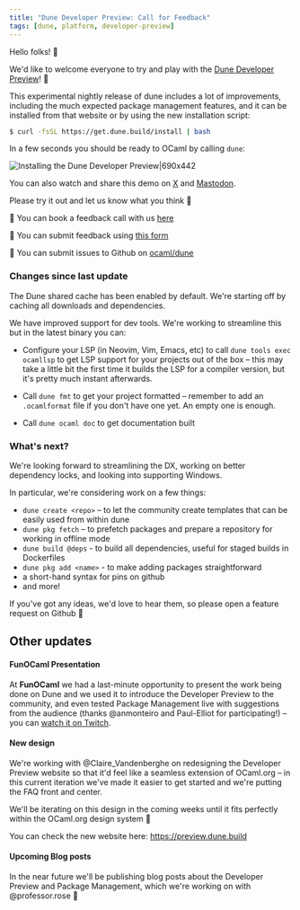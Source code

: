 ```yaml
---
title: "Dune Developer Preview: Call for Feedback"
tags: [dune, platform, developer-preview]
---
```


Hello folks! 👋 

We'd like to welcome everyone to try and play with the [Dune Developer Preview](https://preview.dune.build)! 🎉

This experimental nightly release of dune includes a lot of improvements, including the much expected package management features, and it can be installed from that website or by using the new installation script:

```bash
$ curl -fsSL https://get.dune.build/install | bash
```

In a few seconds you should be ready to OCaml by calling `dune`:

![Installing the Dune Developer Preview|690x442](upload://bAs05aK4zwlNnd5BsiWgaaXXAA2.gif)

You can also watch and share this demo on [X](https://x.com/leostera/status/1838969568795979922) and [Mastodon](https://mas.to/deck/@leostera/113198996085937679).


Please try it out and let us know what you think 🙏 

📅 You can book a feedback call with us [here](https://calendar.google.com/calendar/u/0/appointments/schedules/AcZssZ3HaJbskiCLHqLS6Oi1S3-rWYwv0hb_Iz8O9VlspuDdK5qbXYUZDpRRlWfEY1GP8KFy6XY8MFb9)

📝 You can submit feedback using [this form](https://docs.google.com/forms/u/2/d/e/1FAIpQLSda-mOTHIdATTt_e9dFmNgUCy-fD55Qzr3bGGsxpfY_Ecfyxw/viewform?usp=send_form)

🐛 You can submit issues to Github on [ocaml/dune](https://github.com/ocaml/dune/issues/new/choose)

### Changes since last update

The Dune shared cache has been enabled by default. We're starting off by caching all downloads and dependencies.

We have improved support for dev tools. We're working to streamline this but in the latest binary you can:

* Configure your LSP (in Neovim, Vim, Emacs, etc) to call `dune tools exec ocamllsp` to get LSP support for your projects out of the box – this may take a little bit the first time it builds the LSP for a compiler version, but it's pretty much instant afterwards.

* Call `dune fmt` to get your project formatted – remember to add an `.ocamlformat` file if you don't have one yet. An empty one is enough.

* Call `dune ocaml doc` to get documentation built 

### What's next?

We're looking forward to streamlining the DX, working on better dependency locks, and looking into supporting Windows.

In particular, we're considering work on a few things:

* `dune create <repo>` – to let the community create templates that can be easily used from within dune
* `dune pkg fetch` – to prefetch packages and prepare a repository for working in offline mode
* `dune build @deps` - to build all dependencies, useful for staged builds in Dockerfiles
* `dune pkg add <name>` - to make adding packages straightforward
* a short-hand syntax for pins on github
* and more!

If you've got any ideas, we'd love to hear them, so please open a feature request on Github 🙏 


## Other updates

#### FunOCaml Presentation
At **FunOCaml** we had a last-minute opportunity to present the work being done on Dune and we used it to introduce the Developer Preview to the community, and even tested Package Management live with suggestions from the audience (thanks @anmonteiro and Paul-Elliot for participating!) – you can [watch it on Twitch](https://www.twitch.tv/videos/2252408016?t=08h12m00s).

#### New design
We're working with @Claire_Vandenberghe on redesigning the Developer Preview website so that it'd feel like a seamless extension of OCaml.org – in this current iteration we've made it easier to get started and we're putting the FAQ front and center.

We'll be iterating on this design in the coming weeks until it fits perfectly within the OCaml.org design system 🎨 

You can check the new website here: https://preview.dune.build

#### Upcoming Blog posts
In the near future we'll be publishing blog posts about the Developer Preview and Package Management, which we're working on with @professor.rose 👏
